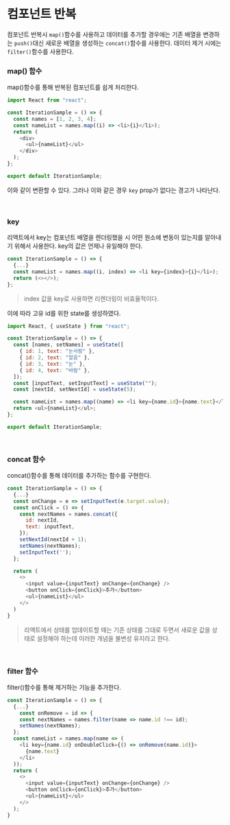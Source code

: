 # 컴포넌트 반복

컴포넌트 반복시 `map()`함수를 사용하고 데이터를 추가할 경우에는 기존 배열을 변경하는 `push()`대신 새로운 배열을 생성하는 `concat()`함수를 사용한다. 데이터 제거 시에는 `filter()`함수를 사용한다.

### map() 함수

map()함수를 통해 반복된 컴포넌트를 쉽게 처리한다.

```js
import React from "react";

const IterationSample = () => {
  const names = [1, 2, 3, 4];
  const nameList = names.map((i) => <li>{i}</li>);
  return (
    <div>
      <ul>{nameList}</ul>
    </div>
  );
};

export default IterationSample;
```

이와 같이 변환할 수 있다. 그러나 이와 같은 경우 `key` prop가 없다는 경고가 나타난다.

<br/>

### key

리액트에서 key는 컴포넌트 배열을 렌더링했을 시 어떤 원소에 변동이 있는지를 알아내기 위해서 사용한다. key의 값은 언제나 유일해야 한다.

```js
const IterationSample = () => {
  {...}
  const nameList = names.map((i, index) => <li key={index}>{i}</li>);
  return (<></>);
};
```

> index 값을 key로 사용하면 리렌더링이 비효율적이다.

이에 따라 고유 id를 위한 state를 생성하였다.

```js
import React, { useState } from "react";

const IterationSample = () => {
  const [names, setNames] = useState([
    { id: 1, text: "눈사람" },
    { id: 2, text: "얼음" },
    { id: 3, text: "눈" },
    { id: 4, text: "바람" },
  ]);
  const [inputText, setInputText] = useState("");
  const [nextId, setNextId] = useState(5);

  const nameList = names.map((name) => <li key={name.id}>{name.text}</li>);
  return <ul>{nameList}</ul>;
};

export default IterationSample;
```

<br/>

### concat 함수

concat()함수를 통해 데이터를 추가하는 함수를 구현한다.

```js
const IterationSample = () => {
  {...}
  const onChange = e => setInputText(e.target.value);
  const onClick = () => {
    const nextNames = names.concat({
      id: nextId,
      text: inputText,
    });
    setNextId(nextId + 1);
    setNames(nextNames);
    setInputText('');
  };

  return (
    <>
      <input value={inputText} onChange={onChange} />
      <button onClick={onClick}>추가</button>
      <ul>{nameList}</ul>
    </>
  )
}
```

> 리액트에서 상태를 업데이트할 때는 기존 상태를 그대로 두면서 새로운 값을 상태로 설정해야 하는데 이러한 개념을 불변성 유지라고 한다.

<br/>

### filter 함수

filter()함수를 통해 제거하는 기능을 추가한다.

```js
const IterationSample = () => {
  {...}
    const onRemove = id => {
    const nextNames = names.filter(name => name.id !== id);
    setNames(nextNames);
  };
  const nameList = names.map(name => (
    <li key={name.id} onDoubleClick={() => onRemove(name.id)}>
      {name.text}
    </li>
  ));
  return (
    <>
      <input value={inputText} onChange={onChange} />
      <button onClick={onClick}>추가</button>
      <ul>{nameList}</ul>
    </>
  );
}
```
